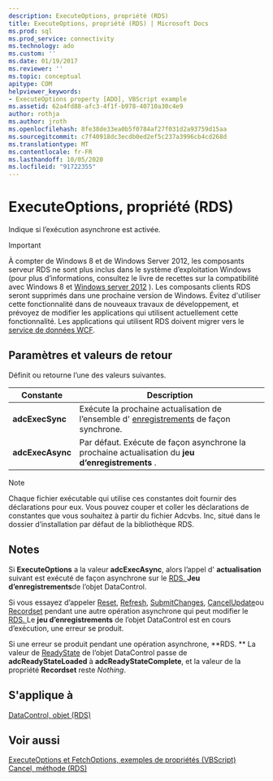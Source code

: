 ```yaml
---
description: ExecuteOptions, propriété (RDS)
title: ExecuteOptions, propriété (RDS) | Microsoft Docs
ms.prod: sql
ms.prod_service: connectivity
ms.technology: ado
ms.custom: ''
ms.date: 01/19/2017
ms.reviewer: ''
ms.topic: conceptual
apitype: COM
helpviewer_keywords:
- ExecuteOptions property [ADO], VBScript example
ms.assetid: 62a4fd88-afc3-4f1f-b978-40710a30c4e9
author: rothja
ms.author: jroth
ms.openlocfilehash: 8fe38de33ea0b5f0784af27f031d2a93759d15aa
ms.sourcegitcommit: c7f40918dc3ecdb0ed2ef5c237a3996cb4cd268d
ms.translationtype: MT
ms.contentlocale: fr-FR
ms.lasthandoff: 10/05/2020
ms.locfileid: "91722355"
---
```

# <a name="executeoptions-property-rds"></a>ExecuteOptions, propriété (RDS)
Indique si l’exécution asynchrone est activée.  
  
> [!IMPORTANT]
>  À compter de Windows 8 et de Windows Server 2012, les composants serveur RDS ne sont plus inclus dans le système d’exploitation Windows (pour plus d’informations, consultez le livre de recettes sur la compatibilité avec Windows 8 et [Windows server 2012](https://www.microsoft.com/download/details.aspx?id=27416) ). Les composants clients RDS seront supprimés dans une prochaine version de Windows. Évitez d'utiliser cette fonctionnalité dans de nouveaux travaux de développement, et prévoyez de modifier les applications qui utilisent actuellement cette fonctionnalité. Les applications qui utilisent RDS doivent migrer vers le [service de données WCF](/dotnet/framework/wcf/).  
  
## <a name="settings-and-return-values"></a>Paramètres et valeurs de retour  
 Définit ou retourne l’une des valeurs suivantes.  
  
|Constante|Description|  
|--------------|-----------------|  
|**adcExecSync**|Exécute la prochaine actualisation de l’ensemble d' [enregistrements](../ado-api/recordset-object-ado.md) de façon synchrone.|  
|**adcExecAsync**|Par défaut. Exécute de façon asynchrone la prochaine actualisation du **jeu d’enregistrements** .|  
  
> [!NOTE]
>  Chaque fichier exécutable qui utilise ces constantes doit fournir des déclarations pour eux. Vous pouvez couper et coller les déclarations de constantes que vous souhaitez à partir du fichier Adcvbs. Inc, situé dans le dossier d’installation par défaut de la bibliothèque RDS.  
  
## <a name="remarks"></a>Notes  
 Si **ExecuteOptions** a la valeur **adcExecAsync**, alors l’appel d' **actualisation** suivant est exécuté de façon asynchrone sur le [RDS. ](./datacontrol-object-rds.md) **Jeu d’enregistrements**de l’objet DataControl.  
  
 Si vous essayez d’appeler [Reset](./reset-method-rds.md), [Refresh](./refresh-method-rds.md), [SubmitChanges](./submitchanges-method-rds.md), [CancelUpdate](../ado-api/cancelupdate-method-ado.md)ou [Recordset](./recordset-sourcerecordset-properties-rds.md) pendant une autre opération asynchrone qui peut modifier le [RDS. ](./datacontrol-object-rds.md) Le **jeu d’enregistrements** de l’objet DataControl est en cours d’exécution, une erreur se produit.  
  
 Si une erreur se produit pendant une opération asynchrone, **RDS. ** La valeur de [ReadyState](./readystate-property-rds.md) de l’objet DataControl passe de **adcReadyStateLoaded** à **adcReadyStateComplete**, et la valeur de la propriété **Recordset** reste *Nothing*.  
  
## <a name="applies-to"></a>S'applique à  
 [DataControl, objet (RDS)](./datacontrol-object-rds.md)  
  
## <a name="see-also"></a>Voir aussi  
 [ExecuteOptions et FetchOptions, exemples de propriétés (VBScript)](./executeoptions-and-fetchoptions-properties-example-vbscript.md)   
 [Cancel, méthode (RDS)](./cancel-method-rds.md)